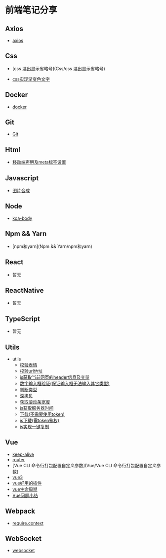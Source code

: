 # 前端笔记分享

## Axios

+ [axios](Axios/axios)

## Css

+ [css 溢出显示省略号](Css/css 溢出显示省略号)

+ [css实现渐变色文字](Css/css实现渐变色文字)

## Docker

+ [docker](Docker/docker)

## Git

+ [Git](Git/git)

## Html

+ [移动端声明及meta标签设置](Html/移动端声明及meta标签设置)

## Javascript

+ [图片合成](Javascript/图片合成)

## Node

+ [koa-body](Node/koa-body)

## Npm && Yarn

+ [npm和yarn](Npm && Yarn/npm和yarn)

## React

+ 暂无

## ReactNative

+ 暂无

## TypeScript

+ 暂无

## Utils

+ utils
  + [校验表情](Utils/utils)
  + [校验url地址](Utils/utils)
  + [js获取当前网页的header信息及变量](Utils/utils)
  + [数字输入框验证(保证输入框无法输入其它类型)](Utils/utils)
  + [判断类型](Utils/utils)
  + [深拷贝](Utils/utils)
  + [获取滚动条宽度]()
  + [js获取服务器时间]()
  + [下载(不需要使用token)]()
  + [js下载(需token鉴权)]()
  +  [js实现一键复制]()

## Vue

+ [keep-alive](Vue/keep-alive)
+ [router](Vue/router)
+ [Vue CLI 命令行打包配置自定义参数](Vue/Vue CLI 命令行打包配置自定义参数)
+ [vue3](Vue/vue3)
+ [vue好用的插件](Vue/vue好用的插件)
+ [vue生命周期](Vue/vue生命周期)
+ [Vue问题小结](Vue/Vue问题小结)

## Webpack

+ [require.context](Webpack/require.context)

## WebSocket

+ [websocket](WebSocket/websocket)

